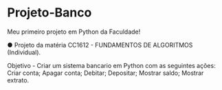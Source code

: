 # Projeto-Banco
Meu primeiro projeto em Python da Faculdade!

● Projeto da matéria CC1612 - FUNDAMENTOS DE ALGORITMOS (Individual).

Objetivo - Criar um sistema bancario em Python com as seguintes ações:
Criar conta;
Apagar conta;
Debitar;
Depositar;
Mostrar saldo;
Mostrar extrato.
